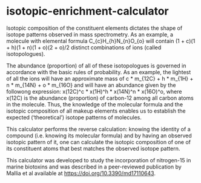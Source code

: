 # isotopic-enrichment-calculator

Isotopic composition of the constituent elements dictates the shape of isotope patterns observed in mass spectrometry. As an example, a molecule with elemental formula C_{c}H_{h}N_{n}O_{o} will contain (1 + c)(1 + h)(1 + n)(1 + o)(2 + o)/2 distinct combinations of ions (called isotopologues). 

The abundance (proportion) of all of these isotopologues is governed in accordance with the basic rules of probability. As an example, the lightest of all the ions will have an approximate mass of c * m_{12C} + h * m_{1H} + n * m_{14N} + o * m_{16O} and will have an abundance given by the followong expression: x(12C)^c * x(1H)^h * x(14N)^n * x(16O)^o, where x(12C) is the abundance (proportion) of carbon-12 among all carbon atoms in the molecule. Thus, the knowledge of the molecular formula and the isotopic composition of all makeup elements enables us to establish the expected (‘theoretical’) isotope patterns of molecules.

This calculator performs the reverse calculation: knowing the identity of a compound (i.e. knowing its molecular formula) and by having an observed isotopic pattern of it, one can calculate the isotopic composition of one of its constituent atoms that best matches the observed isotope pattern.

This calculator was developed to study the incorporation of nitrogen-15 in marine biotoxins and was described in a peer-reviewed publication by Mallia et al available at https://doi.org/10.3390/md17110643.
